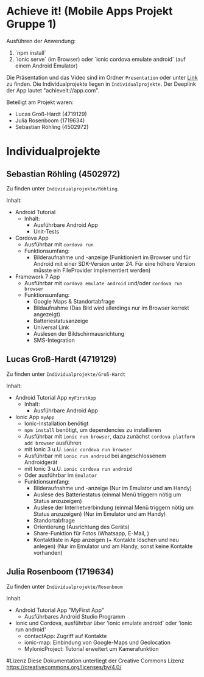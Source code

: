 # Achieve it! (Mobile Apps Projekt Gruppe 1)
Ausführen der Anwendung:
1. ´npm install´
2. ´ionic serve´ (im Browser) oder ´ionic cordova emulate android´ (auf einem Android Emulator)

Die Präsentation und das Video sind im Ordner `Presentation` oder unter [Link](https://htmlpreview.github.io/?https://github.com/Jerobeam/Mobile-Apps-Project-Gruppe-1/blob/master/Presentation/index.html#simplequote) zu finden.
Die Individualprojekte liegen in `Individualprojekte`. Der Deeplink der App lautet "achieveit://app.com".


Beteiligt am Projekt waren:
- Lucas Groß-Hardt (4719129)
- Julia Rosenboom (1719634)
- Sebastian Röhling (4502972)

# Individualprojekte
## Sebastian Röhling (4502972)
Zu finden unter `Individualprojekte/Röhling`.

Inhalt:
- Android Tutorial
  - Inhalt:
    - Ausführbare Android App
    - Unit-Tests
- Cordova App
  - Ausführbar mit `cordova run`
  - Funktionsumfang:
    - Bilderaufnahme und -anzeige (Funktioniert im Browser und für Android mit einer SDK-Version unter 24. Für eine höhere Version müsste ein FileProvider implementiert werden)
- Framework 7 App
  - Ausführbar mit `cordova emulate android` und/oder `cordova run browser`
  - Funktionsumfang:
    - Google Maps & Standortabfrage
    - Bildaufnahme (Das Bild wird allerdings nur im Browser korrekt angezeigt)
    - Batteriestatusanzeige
    - Universal Link
    - Auslesen der Bildschirmausrichtung
    - SMS-Integration


## Lucas Groß-Hardt (4719129)
Zu finden unter `Individualprojekte/Groß-Hardt`

Inhalt:
- Android Tutorial App `myFirstApp`
  - Inhalt:
    - Ausführbare Android App
- Ionic App `myApp`
  - Ionic-Installation benötigt
  - `npm install` benötigt, um dependencies zu installieren
  - Ausführbar mit `ionic run browser`, dazu zunächst `cordova platform add browser` ausführen 
  - mit Ionic 3 u.U. `ionic cordova run browser`
  - Ausführbar mit `ionic run android` bei angeschlossenem Androidgerät
  - mit Ionic 3 u.U. `ionic cordova run android`
  - Oder ausführbar im `Emulator`
  - Funktionsumfang:
    - Bilderaufnahme und -anzeige (Nur im Emulator und am Handy)
    - Auslese des Batteriestatus (einmal Menü triggern nötig um Status anzuzeigen)
    - Auslese der Internetverbindung (einmal Menü triggern nötig um Status anzuzeigen) (Nur im Emulator und am Handy)
    - Standortabfrage
    - Orientierung (Ausrichtung des Geräts)
    - Share-Funktion für Fotos (Whatsapp, E-Mail, )
    - Kontaktliste in App anzeigen (+ Kontakte löschen und neu anlegen) (Nur im Emulator und am Handy, sonst keine Kontakte vorhanden)


## Julia Rosenboom (1719634)
Zu finden unter `Individualprojekte/Rosenboom`

Inhalt
- Android Tutorial App "MyFirst App"
  - Ausführbares Android Studio Programm
- Ionic und Cordova, ausführbar über 'ionic emulate android' oder 'ionic run android'
  - contactApp: Zugriff auf Kontakte
  - ionic-map: Einbindung von Google-Maps und Geolocation
  - MyIonicProject: Tutorial erweitert um Kamerafunktion



#Lizenz
Diese Dokumentation unterliegt der Creative Commons Lizenz https://creativecommons.org/licenses/by/4.0/
